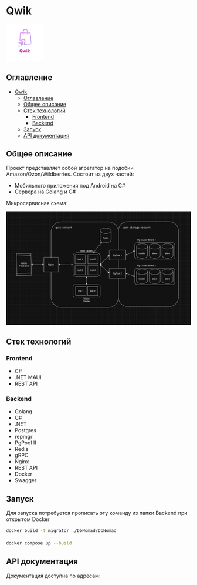 # Qwik

<div>
  <img src="images/logo.png" alt="Logo" style="max-width: 20%; height: auto;">
</div>

## Оглавление
- [Qwik](#qwik)
  - [Оглавление](#оглавление)
  - [Общее описание](#общее-описание)
  - [Стек технологий](#стек-технологий)
    - [Frontend](#frontend)
    - [Backend](#backend)
  - [Запуск](#запуск)
  - [API документация](#api-документация)

## Общее описание

Проект представляет собой агрегатор на подобии Amazon/Ozon/Wildberries.
Состоит из двух частей:

- Мобильного приложения под Android на C#
- Сервера на Golang и C#

Микросервисная схема:

![Schema](images/schema.png)

## Стек технологий

### Frontend

- C#
- .NET MAUI
- REST API

### Backend

- Golang
- C#
- .NET
- Postgres
- repmgr
- PgPool II
- Redis
- gRPC
- Nginx
- REST API
- Docker
- Swagger

## Запуск

Для запуска потребуется прописать эту команду из папки Backend при открытом Docker

```bash
docker build -t migrator ./DbNomad/DbNomad

docker compose up --build
```

## API документация

Документация доступна по адресам: